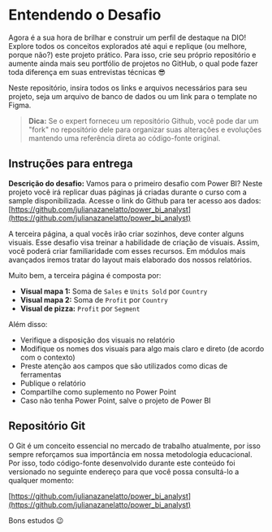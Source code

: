 # Entendendo o Desafio

Agora é a sua hora de brilhar e construir um perfil de destaque na DIO! Explore todos os conceitos explorados até aqui e replique (ou melhore, porque não?) este projeto prático. Para isso, crie seu próprio repositório e aumente ainda mais seu portfólio de projetos no GitHub, o qual pode fazer toda diferença em suas entrevistas técnicas 😎

Neste repositório, insira todos os links e arquivos necessários para seu projeto, seja um arquivo de banco de dados ou um link para o template no Figma.

> **Dica:** Se o expert forneceu um repositório Github, você pode dar um "fork" no repositório dele para organizar suas alterações e evoluções mantendo uma referência direta ao código-fonte original.

## Instruções para entrega

**Descrição do desafio:** Vamos para o primeiro desafio com Power BI? Neste projeto você irá replicar duas páginas já criadas durante o curso com a sample disponibilizada. Acesse o link do Github para ter acesso aos dados:
[https://github.com/julianazanelatto/power_bi_analyst](https://github.com/julianazanelatto/power_bi_analyst)

A terceira página, a qual vocês irão criar sozinhos, deve conter alguns visuais. Esse desafio visa treinar a habilidade de criação de visuais. Assim, você poderá criar familiaridade com esses recursos. Em módulos mais avançados iremos tratar do layout mais elaborado dos nossos relatórios.

Muito bem, a terceira página é composta por:

- **Visual mapa 1:** Soma de `Sales` e `Units Sold` por `Country`
- **Visual mapa 2:** Soma de `Profit` por `Country`
- **Visual de pizza:** `Profit` por `Segment`

Além disso:

- Verifique a disposição dos visuais no relatório
- Modifique os nomes dos visuais para algo mais claro e direto (de acordo com o contexto)
- Preste atenção aos campos que são utilizados como dicas de ferramentas
- Publique o relatório
- Compartilhe como suplemento no Power Point
- Caso não tenha Power Point, salve o projeto de Power BI

## Repositório Git

O Git é um conceito essencial no mercado de trabalho atualmente, por isso sempre reforçamos sua importância em nossa metodologia educacional. Por isso, todo código-fonte desenvolvido durante este conteúdo foi versionado no seguinte endereço para que você possa consultá-lo a qualquer momento:

[https://github.com/julianazanelatto/power_bi_analyst](https://github.com/julianazanelatto/power_bi_analyst)

Bons estudos 😉